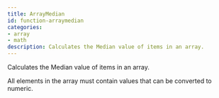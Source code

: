 ```yaml
---
title: ArrayMedian
id: function-arraymedian
categories:
- array
- math
description: Calculates the Median value of items in an array.
---
```


Calculates the Median value of items in an array.

All elements in the array must contain values that can be converted to numeric.
